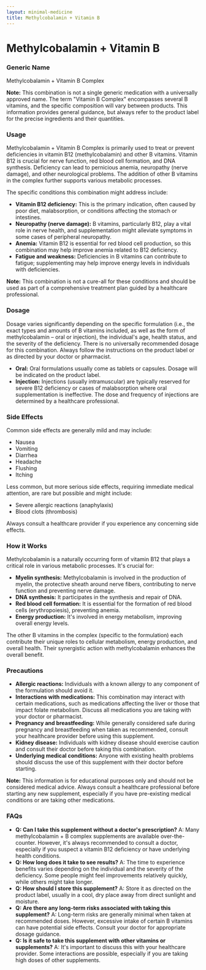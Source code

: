 ```yaml
---
layout: minimal-medicine
title: Methylcobalamin + Vitamin B
---
```


# Methylcobalamin + Vitamin B
### Generic Name
Methylcobalamin + Vitamin B Complex

**Note:**  This combination is not a single generic medication with a universally approved name.  The term "Vitamin B Complex" encompasses several B vitamins, and the specific composition will vary between products.  This information provides general guidance, but always refer to the product label for the precise ingredients and their quantities.


### Usage

Methylcobalamin + Vitamin B Complex is primarily used to treat or prevent deficiencies in vitamin B12 (methylcobalamin) and other B vitamins.  Vitamin B12 is crucial for nerve function, red blood cell formation, and DNA synthesis.  Deficiency can lead to pernicious anemia, neuropathy (nerve damage), and other neurological problems.  The addition of other B vitamins in the complex further supports various metabolic processes.  

The specific conditions this combination might address include:

* **Vitamin B12 deficiency:** This is the primary indication, often caused by poor diet, malabsorption, or conditions affecting the stomach or intestines.
* **Neuropathy (nerve damage):**  B vitamins, particularly B12, play a vital role in nerve health, and supplementation might alleviate symptoms in some cases of peripheral neuropathy.
* **Anemia:** Vitamin B12 is essential for red blood cell production, so this combination may help improve anemia related to B12 deficiency.
* **Fatigue and weakness:** Deficiencies in B vitamins can contribute to fatigue; supplementing may help improve energy levels in individuals with deficiencies.

**Note:** This combination is not a cure-all for these conditions and should be used as part of a comprehensive treatment plan guided by a healthcare professional.


### Dosage

Dosage varies significantly depending on the specific formulation (i.e., the exact types and amounts of B vitamins included, as well as the form of methylcobalamin – oral or injection), the individual's age, health status, and the severity of the deficiency.  There is no universally recommended dosage for this combination.  Always follow the instructions on the product label or as directed by your doctor or pharmacist.

* **Oral:**  Oral formulations usually come as tablets or capsules.  Dosage will be indicated on the product label.
* **Injection:**  Injections (usually intramuscular) are typically reserved for severe B12 deficiency or cases of malabsorption where oral supplementation is ineffective.  The dose and frequency of injections are determined by a healthcare professional.


### Side Effects

Common side effects are generally mild and may include:

* Nausea
* Vomiting
* Diarrhea
* Headache
* Flushing
* Itching

Less common, but more serious side effects, requiring immediate medical attention, are rare but possible and might include:

* Severe allergic reactions (anaphylaxis)
* Blood clots (thrombosis)


Always consult a healthcare provider if you experience any concerning side effects.


### How it Works

Methylcobalamin is a naturally occurring form of vitamin B12 that plays a critical role in various metabolic processes. It's crucial for:

* **Myelin synthesis:**  Methylcobalamin is involved in the production of myelin, the protective sheath around nerve fibers, contributing to nerve function and preventing nerve damage.
* **DNA synthesis:** It participates in the synthesis and repair of DNA.
* **Red blood cell formation:**  It is essential for the formation of red blood cells (erythropoiesis), preventing anemia.
* **Energy production:** It's involved in energy metabolism, improving overall energy levels.


The other B vitamins in the complex (specific to the formulation) each contribute their unique roles to cellular metabolism, energy production, and overall health.  Their synergistic action with methylcobalamin enhances the overall benefit.


### Precautions

* **Allergic reactions:**  Individuals with a known allergy to any component of the formulation should avoid it.
* **Interactions with medications:**  This combination may interact with certain medications, such as medications affecting the liver or those that impact folate metabolism.  Discuss all medications you are taking with your doctor or pharmacist.
* **Pregnancy and breastfeeding:** While generally considered safe during pregnancy and breastfeeding when taken as recommended, consult your healthcare provider before using this supplement.
* **Kidney disease:**  Individuals with kidney disease should exercise caution and consult their doctor before taking this combination.
* **Underlying medical conditions:**  Anyone with existing health problems should discuss the use of this supplement with their doctor before starting.

**Note:** This information is for educational purposes only and should not be considered medical advice. Always consult a healthcare professional before starting any new supplement, especially if you have pre-existing medical conditions or are taking other medications.


### FAQs

* **Q: Can I take this supplement without a doctor's prescription?**  A: Many methylcobalamin + B complex supplements are available over-the-counter. However, it's always recommended to consult a doctor, especially if you suspect a vitamin B12 deficiency or have underlying health conditions.
* **Q: How long does it take to see results?** A: The time to experience benefits varies depending on the individual and the severity of the deficiency. Some people might feel improvements relatively quickly, while others might take longer.
* **Q: How should I store this supplement?** A: Store it as directed on the product label, usually in a cool, dry place away from direct sunlight and moisture.
* **Q: Are there any long-term risks associated with taking this supplement?** A:  Long-term risks are generally minimal when taken at recommended doses. However, excessive intake of certain B vitamins can have potential side effects. Consult your doctor for appropriate dosage guidance.
* **Q: Is it safe to take this supplement with other vitamins or supplements?** A: It's important to discuss this with your healthcare provider. Some interactions are possible, especially if you are taking high doses of other supplements.


